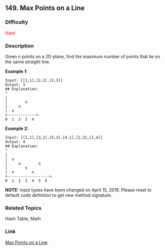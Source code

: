 ## 149. Max Points on a Line
### Difficulty

 <font color=red>Hard</font>

### Description

Given _n_ points on a 2D plane, find the maximum number of points that lie on
the same straight line.

**Example 1:**
            Input: [[1,1],[2,2],[3,3]]    Output: 3    ## Explanation:    ^    |    |        o    |     o    |  o      +------------->    0  1  2  3  4    

**Example 2:**
            Input: [[1,1],[3,2],[5,3],[4,1],[2,3],[1,4]]    Output: 4    ## Explanation:    ^    |    |  o    |     o        o    |        o    |  o        o    +------------------->    0  1  2  3  4  5  6    

**NOTE:**  input types have been changed on April 15, 2019. Please reset to
default code definition to get new method signature.


### Related Topics

Hash Table, Math


### Link
[Max Points on a Line](https://leetcode.com/problems/max-points-on-a-line)

